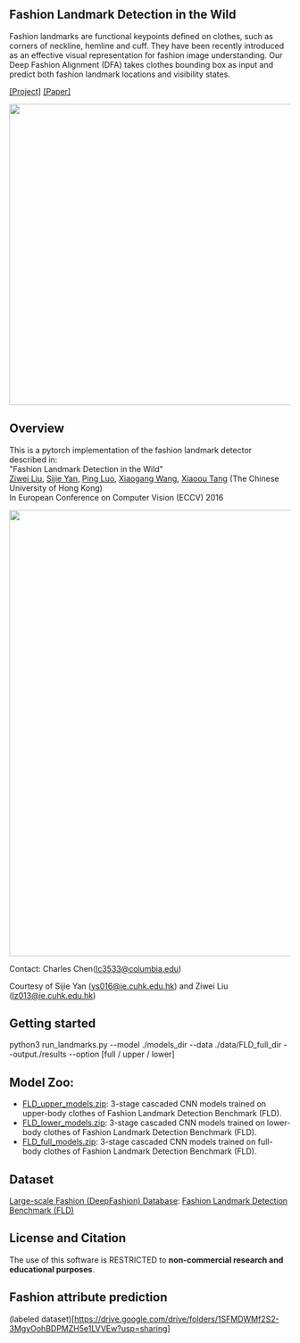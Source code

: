 ## Fashion Landmark Detection in the Wild
Fashion landmarks are functional keypoints defined on clothes, such as corners of neckline, hemline and cuff. They have been recently introduced as an effective visual representation for fashion image understanding.
Our Deep Fashion Alignment (DFA) takes clothes bounding box as input and predict both fashion landmark locations and visibility states.

[[Project]](http://personal.ie.cuhk.edu.hk/~lz013/projects/FashionLandmarks.html) [[Paper]](https://arxiv.org/abs/1608.03049)   

<img src='./misc/demo.gif' width=540>

## Overview
This is a pytorch implementation of the fashion landmark detector described in:  
"Fashion Landmark Detection in the Wild"   
[Ziwei Liu](http://personal.ie.cuhk.edu.hk/~lz013/), [Sijie Yan](http://mmlab.ie.cuhk.edu.hk/), [Ping Luo](http://personal.ie.cuhk.edu.hk/~pluo/), [Xiaogang Wang](http://www.ee.cuhk.edu.hk/~xgwang/), [Xiaoou Tang](https://www.ie.cuhk.edu.hk/people/xotang.shtml) (The Chinese University of Hong Kong)   
In European Conference on Computer Vision (ECCV) 2016

<img src='./misc/demo_teaser.jpg' width=800>


Contact: Charles Chen(lc3533@columbia.edu)

Courtesy of Sijie Yan (ys016@ie.cuhk.edu.hk) and Ziwei Liu (lz013@ie.cuhk.edu.hk)



## Getting started
 python3 run_landmarks.py --model ./models_dir --data ./data/FLD_full_dir --output./results --option [full / upper / lower]


## Model Zoo:
* [FLD_upper_models.zip](https://drive.google.com/open?id=0B7EVK8r0v71pa1BTRnJSaEI3a2c): 3-stage cascaded CNN models trained on upper-body clothes of Fashion Landmark Detection Benchmark (FLD).
* [FLD_lower_models.zip](https://drive.google.com/open?id=0B7EVK8r0v71pMmpXbDY5R3hkUFU): 3-stage cascaded CNN models trained on lower-body clothes of Fashion Landmark Detection Benchmark (FLD).
* [FLD_full_models.zip](https://drive.google.com/open?id=0B7EVK8r0v71pTlpsZENTRHg2ZW8): 3-stage cascaded CNN models trained on full-body clothes of Fashion Landmark Detection Benchmark (FLD).

## Dataset
[Large-scale Fashion (DeepFashion) Database](http://mmlab.ie.cuhk.edu.hk/projects/DeepFashion.html): [Fashion Landmark Detection Benchmark (FLD)](http://mmlab.ie.cuhk.edu.hk/projects/DeepFashion/LandmarkDetection.html)

## License and Citation
The use of this software is RESTRICTED to **non-commercial research and educational purposes**.

## Fashion attribute prediction

(labeled dataset)[https://drive.google.com/drive/folders/1SFMDWMf2S2-3MgyOohBDPMZH5e1LVVEw?usp=sharing]

